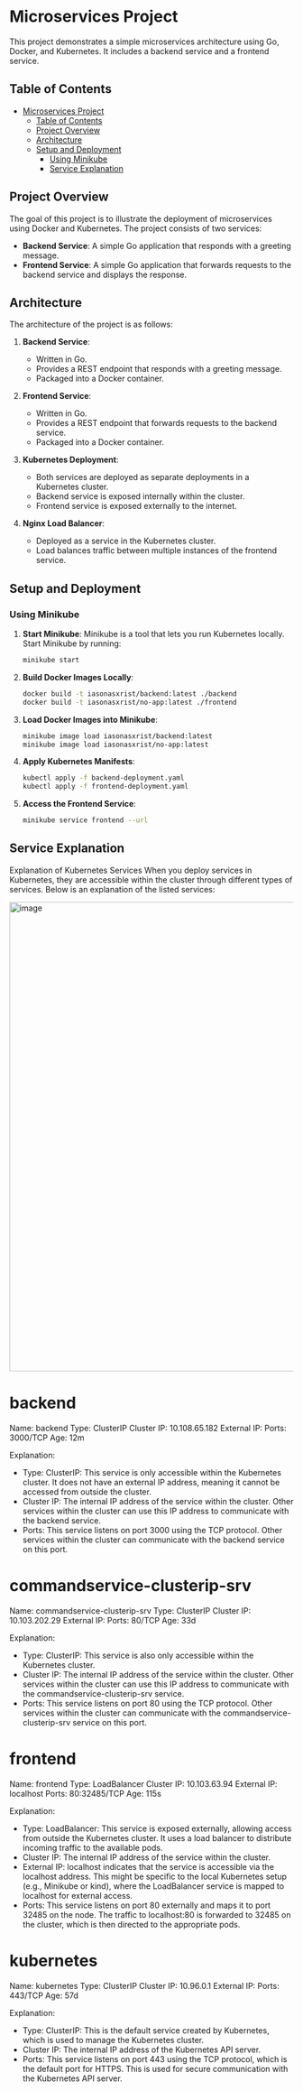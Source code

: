 # Microservices Project

This project demonstrates a simple microservices architecture using Go, Docker, and Kubernetes. It includes a backend service and a frontend service.

## Table of Contents

- [Microservices Project](#microservices-project)
  - [Table of Contents](#table-of-contents)
  - [Project Overview](#project-overview)
  - [Architecture](#architecture)
  - [Setup and Deployment](#setup-and-deployment)
    - [Using Minikube](#using-minikube)
    - [Service Explanation](#service-explanation)

## Project Overview

The goal of this project is to illustrate the deployment of microservices using Docker and Kubernetes. The project consists of two services:

- **Backend Service**: A simple Go application that responds with a greeting message.
- **Frontend Service**: A simple Go application that forwards requests to the backend service and displays the response.

## Architecture

The architecture of the project is as follows:


1. **Backend Service**:
    - Written in Go.
    - Provides a REST endpoint that responds with a greeting message.
    - Packaged into a Docker container.

2. **Frontend Service**:
    - Written in Go.
    - Provides a REST endpoint that forwards requests to the backend service.
    - Packaged into a Docker container.

3. **Kubernetes Deployment**:
    - Both services are deployed as separate deployments in a Kubernetes cluster.
    - Backend service is exposed internally within the cluster.
    - Frontend service is exposed externally to the internet.

4. **Nginx Load Balancer**:
    - Deployed as a service in the Kubernetes cluster.
    - Load balances traffic between multiple instances of the frontend service.

## Setup and Deployment

### Using Minikube

1. **Start Minikube**:
   Minikube is a tool that lets you run Kubernetes locally. Start Minikube by running:
   ```sh
   minikube start
2. **Build Docker Images Locally**:
    ```sh 
    docker build -t iasonasxrist/backend:latest ./backend
    docker build -t iasonasxrist/no-app:latest ./frontend

3. **Load Docker Images into Minikube**:
   ```sh
   minikube image load iasonasxrist/backend:latest
   minikube image load iasonasxrist/no-app:latest

4. **Apply Kubernetes Manifests**:
   ```sh
   kubectl apply -f backend-deployment.yaml
   kubectl apply -f frontend-deployment.yaml
5. **Access the Frontend Service**:
    ```sh
    minikube service frontend --url

## Service Explanation
Explanation of Kubernetes Services
When you deploy services in Kubernetes, they are accessible within the cluster through different types of services. Below is an explanation of the listed services:


<img width="832" alt="image" src="https://github.com/user-attachments/assets/a947f46f-3fad-4a5b-b147-b264a4dc2399">


# backend
Name: backend
Type: ClusterIP
Cluster IP: 10.108.65.182
External IP: <none>
Ports: 3000/TCP
Age: 12m

Explanation:
- Type: ClusterIP: This service is only accessible within the Kubernetes cluster. It does not have an external IP address, meaning it cannot be accessed from outside the cluster.
- Cluster IP: The internal IP address of the service within the cluster. Other services within the cluster can use this IP address to communicate with the backend service.
- Ports: This service listens on port 3000 using the TCP protocol. Other services within the cluster can communicate with the backend service on this port.

# commandservice-clusterip-srv
Name: commandservice-clusterip-srv
Type: ClusterIP
Cluster IP: 10.103.202.29
External IP: <none>
Ports: 80/TCP
Age: 33d

Explanation:
- Type: ClusterIP: This service is also only accessible within the Kubernetes cluster.
- Cluster IP: The internal IP address of the service within the cluster. Other services within the cluster can use this IP address to communicate with the commandservice-clusterip-srv service.
- Ports: This service listens on port 80 using the TCP protocol. Other services within the cluster can communicate with the commandservice-clusterip-srv service on this port.

# frontend
Name: frontend
Type: LoadBalancer
Cluster IP: 10.103.63.94
External IP: localhost
Ports: 80:32485/TCP
Age: 115s

Explanation:
- Type: LoadBalancer: This service is exposed externally, allowing access from outside the Kubernetes cluster. It uses a load balancer to distribute incoming traffic to the available pods.
- Cluster IP: The internal IP address of the service within the cluster.
- External IP: localhost indicates that the service is accessible via the localhost address. This might be specific to the local Kubernetes setup (e.g., Minikube or kind), where the LoadBalancer service is mapped to localhost for external access.
- Ports: This service listens on port 80 externally and maps it to port 32485 on the node. The traffic to localhost:80 is forwarded to 32485 on the cluster, which is then directed to the appropriate pods.

# kubernetes
Name: kubernetes
Type: ClusterIP
Cluster IP: 10.96.0.1
External IP: <none>
Ports: 443/TCP
Age: 57d

Explanation:
- Type: ClusterIP: This is the default service created by Kubernetes, which is used to manage the Kubernetes cluster.
- Cluster IP: The internal IP address of the Kubernetes API server.
- Ports: This service listens on port 443 using the TCP protocol, which is the default port for HTTPS. This is used for secure communication with the Kubernetes API server.

